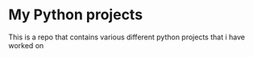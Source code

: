 # My Python projects

This is a repo that contains various different python projects that i have worked on

